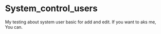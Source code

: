 # System_control_users
My testing about system user basic for add and edit.
If you want to aks me, You can.
